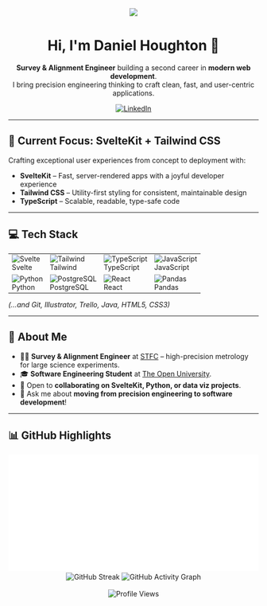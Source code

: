 <div align="center">
  <img src="https://media.giphy.com/media/M9gbBd9nbDrOTu1Mqx/giphy.gif" width="100" />
</div>

<h1 align="center">Hi, I'm Daniel Houghton 👋</h1>

<p align="center">
  <strong>Survey & Alignment Engineer</strong> building a second career in <strong>modern web development</strong>.<br/>
  I bring precision engineering thinking to craft clean, fast, and user-centric applications.
</p>

<p align="center">
  <a href="https://linkedin.com/in/daniel-houghton86" target="_blank">
    <img src="https://img.shields.io/badge/LinkedIn-%230077B5.svg?style=for-the-badge&logo=linkedin&logoColor=white" alt="LinkedIn">
  </a>
</p>

---

## 🚀 Current Focus: SvelteKit + Tailwind CSS

Crafting exceptional user experiences from concept to deployment with:

- **SvelteKit** – Fast, server-rendered apps with a joyful developer experience  
- **Tailwind CSS** – Utility-first styling for consistent, maintainable design  
- **TypeScript** – Scalable, readable, type-safe code  

---

## 💻 Tech Stack

| | | | |
|---|---|---|---|
| ![Svelte](https://cdn.jsdelivr.net/gh/devicons/devicon/icons/svelte/svelte-original.svg) <br/>Svelte | ![Tailwind](https://cdn.jsdelivr.net/gh/devicons/devicon/icons/tailwindcss/tailwindcss-original.svg) <br/>Tailwind | ![TypeScript](https://cdn.jsdelivr.net/gh/devicons/devicon/icons/typescript/typescript-original.svg) <br/>TypeScript | ![JavaScript](https://cdn.jsdelivr.net/gh/devicons/devicon/icons/javascript/javascript-original.svg) <br/>JavaScript |
| ![Python](https://cdn.jsdelivr.net/gh/devicons/devicon/icons/python/python-original.svg) <br/>Python | ![PostgreSQL](https://cdn.jsdelivr.net/gh/devicons/devicon/icons/postgresql/postgresql-original.svg) <br/>PostgreSQL | ![React](https://cdn.jsdelivr.net/gh/devicons/devicon/icons/react/react-original.svg) <br/>React | ![Pandas](https://cdn.jsdelivr.net/gh/devicons/devicon/icons/pandas/pandas-original.svg) <br/>Pandas |

*(…and Git, Illustrator, Trello, Java, HTML5, CSS3)*

---

## 🌱 About Me

- 👨‍💻 **Survey & Alignment Engineer** at [STFC](https://stfc.ukri.org/) – high-precision metrology for large science experiments.  
- 🎓 **Software Engineering Student** at [The Open University](https://open.ac.uk/).  
- 🤝 Open to **collaborating on SvelteKit, Python, or data viz projects**.  
- 💬 Ask me about **moving from precision engineering to software development**!  

---

## 📊 GitHub Highlights

<div align="center">

<!-- Metrics card – languages including private repos -->
<img src="https://github.com/lowlighter/metrics/blob/examples/metrics.classic.svg" alt="Metrics" />

<!-- Streak card -->
<img src="https://github-readme-streak-stats.herokuapp.com?user=GambitDan&theme=tokyonight&hide_border=true" alt="GitHub Streak" />

<!-- Activity graph -->
<img src="https://github-readme-activity-graph.vercel.app/graph?username=GambitDan&bg_color=0d1117&color=79c0ff&line=79c0ff&point=fefefe&hide_border=true" alt="GitHub Activity Graph" />

</div>

<br>

<div align="center">
  <img src="https://visitcount.itsvg.in/api?id=GambitDan&icon=2&color=5" alt="Profile Views"/>
</div>